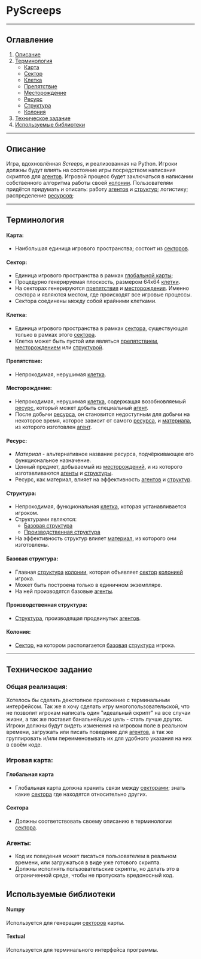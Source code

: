 # PyScreeps
---

## Оглавление

1. [Описание](#описание)
2. [Терминология](#терминология)
	- [Карта](#карта)
    - [Сектор](#сектор)
    - [Клетка](#клетка)
    - [Препятствие](#препятствие)
    - [Месторождение](#месторождение)
    - [Ресурс](#ресурс)
    - [Структура](#структура)
    - [Колония](#колония) 
3. [Техническое задание](#техническое-задание)
4. [Используемые библиотеки](#используемые-библиотеки)

---

## Описание

Игра, вдохновлённая *Screeps*, и реализованная на Python. Игроки должны будут влиять на состояние игры посредством написания скриптов для [агентов](#агент). Игровой процесс будет заключаться в написании собственного алгоритма работы своей [колонии](#колония). Пользователям придётся придумать и описать: работу [агентов](#агент) и [структур](#структура); логистику; распределение [ресурсов](#ресурс); 

---

## Терминология

#### Карта:

- Наибольшая единица игрового пространства; cостоит из [секторов](#сектор).

#### Сектор:

- Единица игрового пространства в рамках [глобальной карты](#карта);
- Процедурно генерируемая плоскость, размером 64x64 [клетки](#клетка).
- На секторах генерируются [препятствия](#препятствие) и [месторождения](#месторождение). Именно сектора и являются местом, где происходят все игровые процессы.
- Сектора соединены между собой крайними клетками.

#### Клетка:

- Единица игрового пространства в рамках [сектора](#сектор), существующая только в рамках этого [сектора](#сектор).
- Клетка может быть пустой или являться [препятствием](#препятствие), [месторождением](#месторождение) или [структурой](#структура).

#### Препятствие:

- Непроходимая, нерушимая [клетка](#клетка).

#### Месторождение:

- Непроходимая, нерушимая [клетка](#клетка), содержащая возобновляемый [ресурс](#ресурс), который может добыть специальный [агент](#агент). 
- После добычи [ресурса](#ресурс), он становится недоступным для добычи на некоторое время, которое зависит от самого [ресурса](#ресурс), и [материала](#ресурс), из которого изготовлен [агент](#агент).

#### Ресурс:

- _Материал_ - альтернативное название ресурса, подчёркивающее его функциональное назначение.
- Ценный предмет, добываемый из [месторождений](#месторождение), и из которого изготавливаются [агенты](#агент) и [структуры](#структура).
- Ресурс, как материал, влияет на эффективность [агентов](#агент) и [структур](#структура).

#### Структура:

- Непроходимая, функциональная [клетка](#клетка), которая устанавливается игроком.
- Структурами являются:
    - [Базовая структура](#базовая-структура)
    - [Производственная структура](#производственная-структура)
- На эффективность структур влияет [материал](#ресурс), из которого они изготовлены.

#### Базовая структура:

 - Главная [структура](#структура) [колонии](#колония), которая объявляет [сектор](#сектор) [колонией](#колония) игрока. 
 - Может быть построена только в единичном экземпляре.
 - На ней производятся базовые [агенты](#агент).

#### Производственная структура:

- [Структура](#структура), производящая продвинутых [агентов](#агент).

#### Колония:

- [Сектор](#сектор), на котором располагается [базовая](#базовая-структура) [структура](#структура) игрока.

---
## Техническое задание

### Общая реализация:

Хотелось бы сделать декстопное приложение с терминальным интерфейсом. Так же я хочу сделать игру многопользовательской, что не позволит игрокам написать один "идеальный скрипт" на все случаи жизни, а так же поставит банальнейшую цель - стать лучше других. Игроки должны будут видеть изменения на игровом поле в реальном времени, загружать или писать поведение для [агентов](#агенты), а так же группировать и/или переименовывать их для удобного указания на них в своём коде.

### Игровая карта:

#### Глобальная карта

- Глобальная карта должна хранить связи между [секторами](#сектор); знать какие [сектора](#сектор) где находятся относительно других.

#### Сектора

- Должны соответствовать своему описанию в терминологии [сектора](#сектор).

### Агенты:

- Код их поведения может писаться пользователем в реальном времени, или загружаться в виде уже готового скрипта.
- Должны исполнять пользовательские скрипты, но делать это в ограниченной среде, чтобы не пропускать вредоносный код.


## Используемые библиотеки

#### Numpy

Используется для генерации [секторов](#сектор) карты.

#### Textual

Используется для терминального интерфейса программы.
